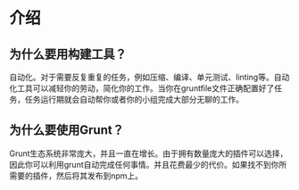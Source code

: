 # 介绍  

## 为什么要用构建工具？  

自动化。对于需要反复重复的任务，例如压缩、编译、单元测试、linting等。自动化工具可以减轻你的劳动，简化你的工作。当你在gruntfile文件正确配置好了任务，任务运行期就会自动帮你或者你的小组完成大部分无聊的工作。  

## 为什么要使用Grunt？  

Grunt生态系统非常庞大，并且一直在增长。由于拥有数量庞大的插件可以选择，因此你可以利用grunt自动完成任何事情。并且花费最少的代价。如果找不到你所需要的插件，然后将其发布到npm上。